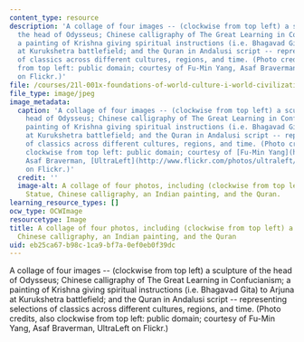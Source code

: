 ```yaml
---
content_type: resource
description: 'A collage of four images -- (clockwise from top left) a sculpture of
  the head of Odysseus; Chinese calligraphy of The Great Learning in Confucianism;
  a painting of Krishna giving spiritual instructions (i.e. Bhagavad Gita) to Arjuna
  at Kurukshetra battlefield; and the Quran in Andalusi script -- representing selections
  of classics across different cultures, regions, and time. (Photo credits, also clockwise
  from top left: public domain; courtesy of Fu-Min Yang, Asaf Braverman, UltraLeft
  on Flickr.)'
file: /courses/21l-001x-foundations-of-world-culture-i-world-civilizations-and-texts-fall-2011/eb25ca67b98c1ca9bf7a0ef0eb0f39dc_21L-001xf11.jpg
file_type: image/jpeg
image_metadata:
  caption: 'A collage of four images -- (clockwise from top left) a sculpture of the
    head of Odysseus; Chinese calligraphy of The Great Learning in Confucianism; a
    painting of Krishna giving spiritual instructions (i.e. Bhagavad Gita) to Arjuna
    at Kurukshetra battlefield; and the Quran in Andalusi script -- representing selections
    of classics across different cultures, regions, and time. (Photo credits, also
    clockwise from top left: public domain; courtesy of [Fu-Min Yang](https://www.flickr.com/photos/eugene_yang),
    Asaf Braverman, [UltraLeft](http://www.flickr.com/photos/ultraleft/3644009719/)
    on Flickr.)'
  credit: ''
  image-alt: A collage of four photos, including (clockwise from top left) a Greek
    Statue, Chinese calligraphy, an Indian painting, and the Quran.
learning_resource_types: []
ocw_type: OCWImage
resourcetype: Image
title: A collage of four photos, including (clockwise from top left) a Greek Statue,
  Chinese calligraphy, an Indian painting, and the Quran
uid: eb25ca67-b98c-1ca9-bf7a-0ef0eb0f39dc
---
```

A collage of four images -- (clockwise from top left) a sculpture of the head of Odysseus; Chinese calligraphy of The Great Learning in Confucianism; a painting of Krishna giving spiritual instructions (i.e. Bhagavad Gita) to Arjuna at Kurukshetra battlefield; and the Quran in Andalusi script -- representing selections of classics across different cultures, regions, and time. (Photo credits, also clockwise from top left: public domain; courtesy of Fu-Min Yang, Asaf Braverman, UltraLeft on Flickr.)

